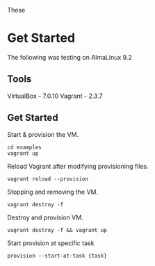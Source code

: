 These

# Get Started
The following was testing on AlmaLinux 9.2

## Tools
VirtualBox - 7.0.10
Vagrant - 2.3.7

## Get Started

Start & provision the VM.
```
cd examples
vagrant up
```

Reload Vagrant after modifying provisioning files.
```
vagrant reload --provision
```

Stopping and removing the VM.
```
vagrant destroy -f
```

Destroy and provision VM.
```
vagrant destroy -f && vagrant up
```


Start provision at specific task
```
provision --start-at-task {task}
```